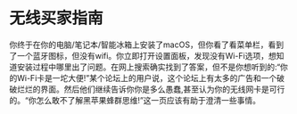 # 无线买家指南

你终于在你的电脑/笔记本/智能冰箱上安装了macOS，但你看了看菜单栏，看到了一个蓝牙图标，但没有wifi。你立即打开设置面板，发现没有Wi-Fi选项，想知道安装过程中哪里出了问题。在网上搜索确实找到了答案，但不是你想听到的:“你的Wi-Fi卡是一坨大便!”某个论坛上的用户说，这个论坛上有太多的广告和一个破破烂烂的界面。然后他们继续告诉你你是多么愚蠢,甚至认为你的无线网卡是可行的。“你怎么敢不了解黑苹果蜂群思维!”这一页应该有助于澄清一些事情。
